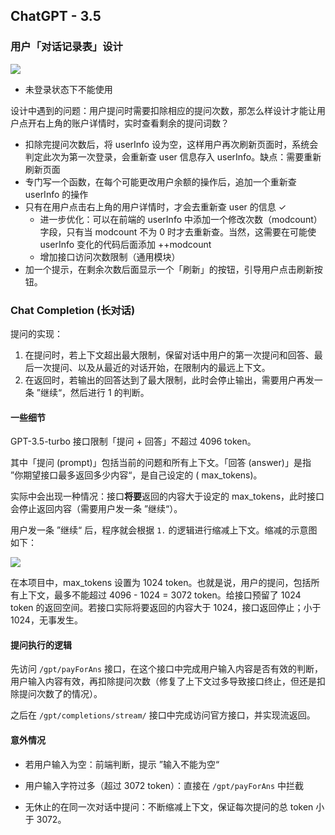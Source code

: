## ChatGPT - 3.5

### 用户「对话记录表」设计

![](https://xiaoj-1309630359.cos.ap-nanjing.myqcloud.com/202304072123514.png)

+ 未登录状态下不能使用

设计中遇到的问题：用户提问时需要扣除相应的提问次数，那怎么样设计才能让用户点开右上角的账户详情时，实时查看剩余的提问词数？

+ 扣除完提问次数后，将 userInfo 设为空，这样用户再次刷新页面时，系统会判定此次为第一次登录，会重新查 user 信息存入
  userInfo。缺点：需要重新刷新页面
+ 专门写一个函数，在每个可能更改用户余额的操作后，追加一个重新查 userInfo 的操作
+ 只有在用户点击右上角的用户详情时，才会去重新查 user 的信息 ✓
  + 进一步优化：可以在前端的 userInfo 中添加一个修改次数（modcount）字段，只有当 modcount 不为 0 时才去重新查。当然，这需要在可能使
    userInfo 变化的代码后面添加 ++modcount
  + 增加接口访问次数限制（通用模块）
+ 加一个提示，在剩余次数后面显示一个「刷新」的按钮，引导用户点击刷新按钮。

### Chat Completion (长对话)

提问的实现：

1. 在提问时，若上下文超出最大限制，保留对话中用户的第一次提问和回答、最后一次提问、以及从最近的对话开始，在限制内的最远上下文。
2. 在返回时，若输出的回答达到了最大限制，此时会停止输出，需要用户再发一条 ”继续“，然后进行 1 的判断。

#### 一些细节

GPT-3.5-turbo 接口限制「提问 + 回答」不超过 4096 token。

其中「提问 (prompt)」包括当前的问题和所有上下文。「回答 (answer)」是指 ”你期望接口最多返回多少内容“，是自己设定的 (
max_tokens)。

实际中会出现一种情况：接口**将要**返回的内容大于设定的 max_tokens，此时接口会停止返回内容（需要用户发一条 ”继续“）。

用户发一条 ”继续“ 后，程序就会根据 `1.` 的逻辑进行缩减上下文。缩减的示意图如下：

![](https://xiaoj-1309630359.cos.ap-nanjing.myqcloud.com/202304260926681.png)

在本项目中，max_tokens 设置为 1024 token。也就是说，用户的提问，包括所有上下文，最多不能超过 4096 - 1024 = 3072 token。给接口预留了
1024 token 的返回空间。若接口实际将要返回的内容大于 1024，接口返回停止；小于 1024，无事发生。

#### 提问执行的逻辑

先访问 `/gpt/payForAns` 接口，在这个接口中完成用户输入内容是否有效的判断，用户输入内容有效，再扣除提问次数（修复了上下文过多导致接口终止，但还是扣除提问次数了的情况）。

之后在 `/gpt/completions/stream/` 接口中完成访问官方接口，并实现流返回。

#### 意外情况

+ 若用户输入为空：前端判断，提示 ”输入不能为空“

+ 用户输入字符过多（超过 3072 token）：直接在 `/gpt/payForAns` 中拦截

+ 无休止的在同一次对话中提问：不断缩减上下文，保证每次提问的总 token 小于 3072。

